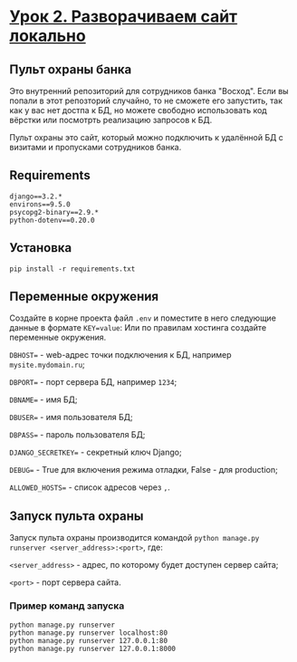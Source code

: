 # [Урок 2. Разворачиваем сайт локально](https://dvmn.org/modules/django-orm/lesson/django-installation)

## Пульт охраны банка
Это внутренний репозиторий для сотрудников банка "Восход". Если вы попали в этот репозторий случайно,
то не сможете его запустить, так как у вас нет достпа к БД, но можете свободно использовать код вёрстки
или посмотрть реализацию запросов к БД.

Пульт охраны это сайт, который можно подключить к удалённой БД с визитами и пропусками сотрудников банка.

## Requirements
    django==3.2.*
    environs==9.5.0
    psycopg2-binary==2.9.*
    python-dotenv==0.20.0

## Установка
    pip install -r requirements.txt

## Переменные окружения
Создайте в корне проекта файл `.env` и поместите в него следующие данные в формате `KEY=value`:
Или по правилам хостинга создайте переменные окружения.

`DBHOST=` - web-адрес точки подключения к БД, например `mysite.mydomain.ru`;

`DBPORT=` - порт сервера БД, например `1234`;

`DBNAME=` - имя БД;

`DBUSER=` - имя пользователя БД;

`DBPASS=` - пароль пользователя БД;

`DJANGO_SECRETKEY=` - секретный ключ Django;

`DEBUG=` - True для включения режима отладки, False - для production; 

`ALLOWED_HOSTS=` - список адресов через `,`.


## Запуск пульта охраны
Запуск пульта охраны производится командой `python manage.py runserver <server_address>:<port>`,
где:

`<server_address>` - адрес, по которому будет доступен сервер сайта;

`<port>` - порт сервера сайта.

### Пример команд запуска
    python manage.py runserver
    python manage.py runserver localhost:80
    python manage.py runserver 127.0.0.1:80
    python manage.py runserver 127.0.0.1:8000
